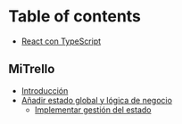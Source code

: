 # Table of contents

* [React con TypeScript](README.md)

## MiTrello

* [Introducción](mitrello/mitrello.md)
* [Añadir estado global y lógica de negocio](mitrello/anadir-estado-global-y-logica-de-negocio/README.md)
  * [Implementar gestión del estado](mitrello/anadir-estado-global-y-logica-de-negocio/implementar-gestion-del-estado.md)

